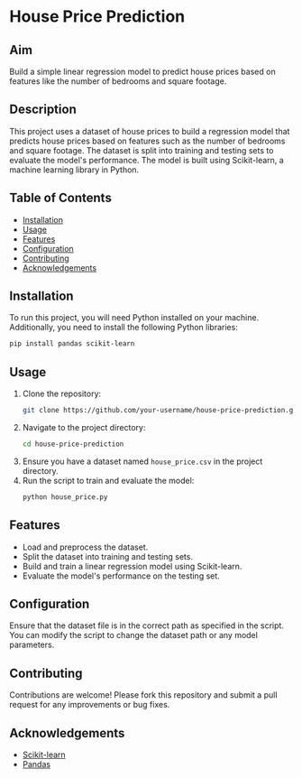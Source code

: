 # House Price Prediction

## Aim
Build a simple linear regression model to predict house prices based on features like the number of bedrooms and square footage.

## Description
This project uses a dataset of house prices to build a regression model that predicts house prices based on features such as the number of bedrooms and square footage. The dataset is split into training and testing sets to evaluate the model's performance. The model is built using Scikit-learn, a machine learning library in Python.

## Table of Contents
- [Installation](#installation)
- [Usage](#usage)
- [Features](#features)
- [Configuration](#configuration)
- [Contributing](#contributing)
- [Acknowledgements](#acknowledgements)

## Installation
To run this project, you will need Python installed on your machine. Additionally, you need to install the following Python libraries:

```bash
pip install pandas scikit-learn
```

## Usage
1. Clone the repository:
    ```bash
    git clone https://github.com/your-username/house-price-prediction.git
    ```
2. Navigate to the project directory:
    ```bash
    cd house-price-prediction
    ```
3. Ensure you have a dataset named `house_price.csv` in the project directory.
4. Run the script to train and evaluate the model:
    ```bash
    python house_price.py
    ```
## Features
- Load and preprocess the dataset.
- Split the dataset into training and testing sets.
- Build and train a linear regression model using Scikit-learn.
- Evaluate the model's performance on the testing set.

## Configuration
Ensure that the dataset file is in the correct path as specified in the script. You can modify the script to change the dataset path or any model parameters.

## Contributing
Contributions are welcome! Please fork this repository and submit a pull request for any improvements or bug fixes.

## Acknowledgements
- [Scikit-learn](https://scikit-learn.org/)
- [Pandas](https://pandas.pydata.org/)
